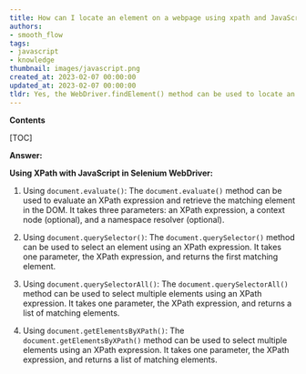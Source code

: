 ```yaml
---
title: How can I locate an element on a webpage using xpath and JavaScript in selenium webdriver?
authors:
- smooth_flow
tags:
- javascript
- knowledge
thumbnail: images/javascript.png
created_at: 2023-02-07 00:00:00
updated_at: 2023-02-07 00:00:00
tldr: Yes, the WebDriver.findElement() method can be used to locate an element by XPath in Selenium WebDriver using JavaScript.
---
```


**Contents**

[TOC]

**Answer:**

**Using XPath with JavaScript in Selenium WebDriver:**

1. Using `document.evaluate()`: The `document.evaluate()` method can be used to evaluate an XPath expression and retrieve the matching element in the DOM. It takes three parameters: an XPath expression, a context node (optional), and a namespace resolver (optional).

2. Using `document.querySelector()`: The `document.querySelector()` method can be used to select an element using an XPath expression. It takes one parameter, the XPath expression, and returns the first matching element.

3. Using `document.querySelectorAll()`: The `document.querySelectorAll()` method can be used to select multiple elements using an XPath expression. It takes one parameter, the XPath expression, and returns a list of matching elements.

4. Using `document.getElementsByXPath()`: The `document.getElementsByXPath()` method can be used to select multiple elements using an XPath expression. It takes one parameter, the XPath expression, and returns a list of matching elements.
